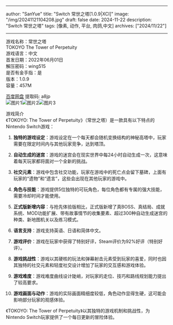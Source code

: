 
---
author: "SanYue"
title: "Switch 常世之塔[1.0.9|XCI]"
image: "/img/20241121104208.jpg"
draft: false
date: 2024-11-22
description: "Switch 常世之塔"
tags: [像素, 动作, 平台, 肉鸽,中文]
archives: ["2024/11/22"]

---

游戏名称：常世之塔   
TOKOYO The Tower of Perpetuity    
游戏语言：中文  
首发日期：2022年06月01日  
解压密码：wing515  
是否有金手指：是  
版本：1.0.9   
容量：457M

[百度网盘](https://pan.baidu.com/s/1AX5cdNPs6U0-1QxC3L9grw) 提取码: a8jp  
![图片1](/img/c2ef20.jpg)![图片2](/img/0e3486.jpg)![图片3](/img/a1dedb.jpg)  

游戏简介  
《TOKOYO: The Tower of Perpetuity》（常世之塔）是一款具有以下特点的Nintendo Switch游戏：

1. **独特的游戏设定**：游戏设定在一个每天都会随机变换结构的神秘高塔中，玩家需要在限定时间内与其他玩家竞争，达到塔顶。

2. **自动生成的迷宫**：游戏的迷宫会在现实世界中每24小时自动生成一次，这意味着每天玩家都将面对一个全新的挑战。

3. **社交元素**：游戏中包含社交功能，玩家在游戏中的死亡点会留下墓碑，上面有玩家的“遗物”和“遗言”，这些会出现在其他玩家的游戏中。

4. **角色与技能**：游戏提供5位独特的可玩角色，每位角色都有专属的强大技能，需要冷却时间才能使用。

5. **正式版新增内容**：与抢先体验版相比，正式版新增了真BOSS、真结局、成就系统、MOD功能扩展、带有故事情节的收集要素、超过300种自动生成迷宫的种类、新地图机关以及练习模式。

6. **语言支持**：游戏支持英语、日语和简体中文。

7. **游戏评价**：游戏在玩家中获得了特别好评，Steam评价为92%好评（特别好评）。

8. **游戏挑战性**：游戏以其硬核的玩法和弹幕射击元素受到玩家的喜爱，同时也因其独特的社交元素和轻度社交设计增加了玩家的交互感和游戏体验。

9. **游戏难度**：游戏难度曲线设计陡峭，对玩家的走位、技巧和路线规划能力提出了较高要求。

10. **游戏画面与动作**：游戏的实际画面精细度较低，角色动作显得生硬，这可能会影响部分玩家的观感体验。

《TOKOYO: The Tower of Perpetuity》以其独特的游戏机制和挑战性，为Nintendo Switch玩家提供了一个每日更新的冒险体验。

